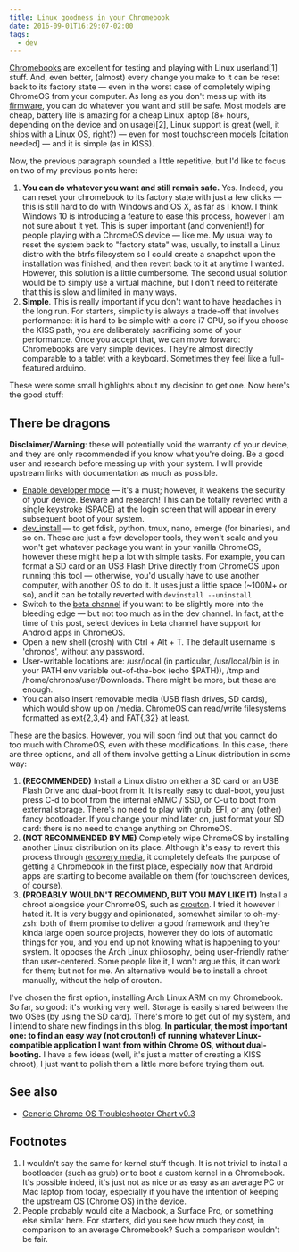 ```yaml
---
title: Linux goodness in your Chromebook
date: 2016-09-01T16:29:07-02:00
tags:
  - dev
---
```


[Chromebooks](https://www.google.com.br/chromebook/) are excellent for testing
and playing with Linux userland[1] stuff. And, even better, (almost) every
change you make to it can be reset back to its factory state — even in the worst
case of completely wiping ChromeOS from your computer. As long as you don't mess
up with its [firmware](https://en.wikipedia.org/wiki/Firmware), you can do
whatever you want and still be safe. Most models are cheap, battery life is
amazing for a cheap Linux laptop (8+ hours, depending on the device and on
usage)[2], Linux support is great (well, it ships with a Linux OS, right?) —
even for most touchscreen models [citation needed] — and it is simple (as in
KISS).


Now, the previous paragraph sounded a little repetitive, but I'd like to focus
on two of my previous points here:

1.  **You can do whatever you want and still remain safe.** Yes. Indeed, you can
    reset your chromebook to its factory state with just a few clicks — this is
    still hard to do with Windows and OS X, as far as I know. I think Windows 10
    is introducing a feature to ease this process, however I am not sure about
    it yet. This is super important (and convenient!) for people playing with a
    ChromeOS device — like me. My usual way to reset the system back to "factory
    state" was, usually, to install a Linux distro with the btrfs filesystem so
    I could create a snapshot upon the installation was finished, and then
    revert back to it at anytime I wanted. However, this solution is a little
    cumbersome. The second usual solution would be to simply use a virtual
    machine, but I don't need to reiterate that this is slow and limited in many
    ways.
1.  **Simple**. This is really important if you don't want to have headaches in
    the long run. For starters, simplicity is always a trade-off that involves
    performance: it is hard to be simple with a core i7 CPU, so if you choose
    the KISS path, you are deliberately sacrificing some of your performance.
    Once you accept that, we can move forward: Chromebooks are very simple
    devices. They're almost directly comparable to a tablet with a keyboard.
    Sometimes they feel like a full-featured arduino.

These were some small highlights about my decision to get one. Now here's the
good stuff:

## There be dragons

**Disclaimer/Warning**: these will potentially void the warranty of your device,
and they are only recommended if you know what you're doing. Be a good user and
research before messing up with your system. I will provide upstream links with
documentation as much as possible.

* [Enable developer
  mode](https://www.chromium.org/chromium-os/poking-around-your-chrome-os-device)
  — it's a must; however, it weakens the security of your device. Beware and
  research! This can be totally reverted with a single keystroke (SPACE) at the
  login screen that will appear in every subsequent boot of your system.
* [dev_install](https://www.chromium.org/chromium-os/how-tos-and-troubleshooting/install-software-on-base-images)
  — to get fdisk, python, tmux, nano, emerge (for binaries), and so on. These
  are just a few developer tools, they won't scale and you won't get whatever
  package you want in your vanilla ChromeOS, however these might help a lot with
  simple tasks. For example, you can format a SD card or an USB Flash Drive
  directly from ChromeOS upon running this tool — otherwise, you'd usually have
  to use another computer, with another OS to do it. It uses just a little space
  (~100M+ or so), and it can be totally reverted with `devinstall --uninstall`
* Switch to the [beta
  channel](https://support.google.com/chromebook/answer/1086915?hl=en) if you
  want to be slightly more into the bleeding edge — but not too much as in the
  dev channel. In fact, at the time of this post, select devices in beta channel
  have support for Android apps in ChromeOS.
* Open a new shell (crosh) with Ctrl + Alt + T. The default username is
  'chronos', without any password.
* User-writable locations are: /usr/local (in particular, /usr/local/bin is in
  your PATH env variable out-of-the-box (echo $PATH)), /tmp and
  /home/chronos/user/Downloads. There might be more, but these are enough.
* You can also insert removable media (USB flash drives, SD cards), which would
  show up on /media. ChromeOS can read/write filesystems formatted as ext{2,3,4}
  and FAT{,32} at least.

These are the basics. However, you will soon find out that you cannot do too
much with ChromeOS, even with these modifications. In this case, there are three
options, and all of them involve getting a Linux distribution in some way:

1.  **(RECOMMENDED)** Install a Linux distro on either a SD card or an USB Flash
    Drive and dual-boot from it. It is really easy to dual-boot, you just press
    C-d to boot from the internal eMMC / SSD, or C-u to boot from external
    storage. There's no need to play with grub, EFI, or any (other) fancy
    bootloader. If you change your mind later on, just format your SD card:
    there is no need to change anything on ChromeOS.
1.  **(NOT RECOMMENDED BY ME)** Completely wipe ChromeOS by installing another
    Linux distribution on its place. Although it's easy to revert this process
    through [recovery
    media](https://support.google.com/chromebook/answer/1080595), it completely
    defeats the purpose of getting a Chromebook in the first place, especially
    now that Android apps are starting to become available on them (for
    touchscreen devices, of course).
1.  **(PROBABLY WOULDN'T RECOMMEND, BUT YOU MAY LIKE IT)** Install a chroot
    alongside your ChromeOS, such as
    [crouton](https://github.com/dnschneid/crouton). I tried it however I hated
    it. It is very buggy and opinionated, somewhat similar to oh-my-zsh: both of
    them promise to deliver a good framework and they're kinda large open source
    projects, however they do lots of automatic things for you, and you end up
    not knowing what is happening to your system. It opposes the Arch Linux
    philosophy, being user-friendly rather than user-centered. Some people like
    it, I won't argue this, it can work for them; but not for me. An alternative
    would be to install a chroot manually, without the help of crouton.

I've chosen the first option, installing Arch Linux ARM on my Chromebook. So
far, so good: it's working very well. Storage is easily shared between the two
OSes (by using the SD card). There's more to get out of my system, and I intend
to share new findings in this blog. **In particular, the most important one: to
find an easy way (not crouton!) of running whatever Linux-compatible application
I want from within Chrome OS, without dual-booting.** I have a few ideas (well,
it's just a matter of creating a KISS chroot), I just want to polish them a
little more before trying them out.

## See also

* [Generic Chrome OS Troubleshooter Chart v0.3](https://imgur.com/BrVVyNi)

## Footnotes

1.  I wouldn't say the same for kernel stuff though. It is not trivial to
    install a bootloader (such as grub) or to boot a custom kernel in a
    Chromebook. It's possible indeed, it's just not as nice or as easy as an
    average PC or Mac laptop from today, especially if you have the intention of
    keeping the upstream OS (Chrome OS) in the device.
1.  People probably would cite a Macbook, a Surface Pro, or something else
    similar here. For starters, did you see how much they cost, in comparison to
    an average Chromebook? Such a comparison wouldn't be fair.
